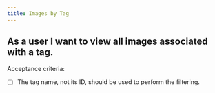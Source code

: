 ```yaml
---
title: Images by Tag
---
```


## As a user I want to view all images associated with a tag.

Acceptance criteria:
- [ ] The tag name, not its ID, should be used to perform the filtering.
